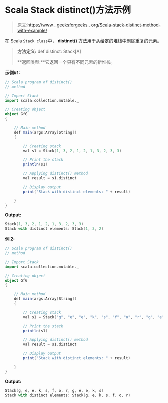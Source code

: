 # Scala Stack distinct()方法示例

> 原文:[https://www . geeksforgeeks . org/Scala-stack-distinct-method-with-example/](https://www.geeksforgeeks.org/scala-stack-distinct-method-with-example/)

在 Scala `Stack class`中， **distinct()** 方法用于从给定的堆栈中删除重复的元素。

> **方法定义:** def distinct: Stack[A]
> 
> **返回类型:**它返回一个只有不同元素的新堆栈。

**示例#1:**

```scala
// Scala program of distinct() 
// method 

// Import Stack 
import scala.collection.mutable._

// Creating object 
object GfG 
{ 

    // Main method 
    def main(args:Array[String]) 
    { 

        // Creating stack
        val s1 = Stack(1, 3, 2, 1, 2, 1, 3, 2, 3, 3) 

        // Print the stack
        println(s1) 

        // Applying distinct() method  
        val result = s1.distinct

        // Display output 
        print("Stack with distinct elements: " + result) 

    } 
} 
```

**Output:**

```scala
Stack(1, 3, 2, 1, 2, 1, 3, 2, 3, 3)
Stack with distinct elements: Stack(1, 3, 2)

```

**例 2:**

```scala
// Scala program of distinct() 
// method 

// Import Stack 
import scala.collection.mutable._

// Creating object 
object GfG 
{ 

    // Main method 
    def main(args:Array[String]) 
    { 

        // Creating stack
        val s1 = Stack("g", "e", "e", "k", "s", "f", "o", "r", "g", "e", "e", "k", "s") 

        // Print the stack
        println(s1) 

        // Applying distinct() method  
        val result = s1.distinct

        // Display output 
        print("Stack with distinct elements: " + result) 

    } 
} 
```

**Output:**

```scala
Stack(g, e, e, k, s, f, o, r, g, e, e, k, s)
Stack with distinct elements: Stack(g, e, k, s, f, o, r)

```